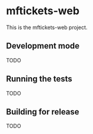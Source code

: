 # mftickets-web

This is the mftickets-web project.

## Development mode

TODO

## Running the tests

TODO

## Building for release

TODO
